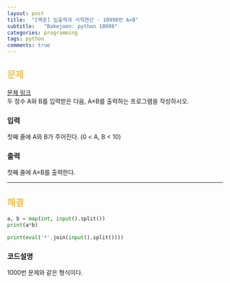 ```yaml
---
layout: post
title:  "[백준] 입출력과 사칙연산 - 10998번 A×B"
subtitle:   "Bakejoon: python 10998"
categories: programming
tags: python
comments: true
---
```

##  <font color = "#EFC050"> 문제 </font>    
[문제 링크](https://www.acmicpc.net/problem/10998) <br>
두 정수 A와 B를 입력받은 다음, A×B를 출력하는 프로그램을 작성하시오.

### 입력
첫째 줄에 A와 B가 주어진다. (0 < A, B < 10)

###  출력
첫째 줄에 A×B를 출력한다.

--------

##  <font color = "#EFC050"> 해결 </font>  
```python
a, b = map(int, input().split())
print(a*b)
```

```python
print(eval('*'.join(input().split())))
```

### 코드설명
1000번 문제와 같은 형식이다.
